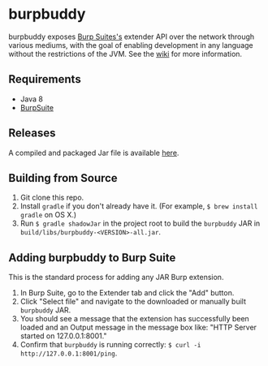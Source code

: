 burpbuddy
=========

burpbuddy exposes [Burp Suites's](http://portswigger.net/burp/) extender API over the network through various mediums, with the goal of enabling development in any language without the restrictions of the JVM. See the [wiki](https://github.com/tomsteele/burpbuddy/wiki) for more information.

## Requirements
- Java 8
- [BurpSuite](http://portswigger.net/burp/)

## Releases
A compiled and packaged Jar file is available [here](https://github.com/tomsteele/burpbuddy/releases/tag/v3.0.0-BETA).

## Building from Source

1. Git clone this repo.
1. Install `gradle` if you don't already have it. (For example,
   `$ brew install gradle` on OS X.)
1. Run `$ gradle shadowJar` in the project root to build the `burpbuddy` JAR in
   `build/libs/burpbuddy-<VERSION>-all.jar`.

## Adding burpbuddy to Burp Suite

This is the standard process for adding any JAR Burp extension.

1. In Burp Suite, go to the Extender tab and click the "Add" button.
1. Click "Select file" and navigate to the downloaded or manually built `burpbuddy` JAR.
1. You should see a message that the extension has successfully been loaded and
   an Output message in the message box like: "HTTP Server started on 127.0.0.1:8001."
1. Confirm that `burpbuddy` is running correctly:
   `$ curl -i http://127.0.0.1:8001/ping`.
